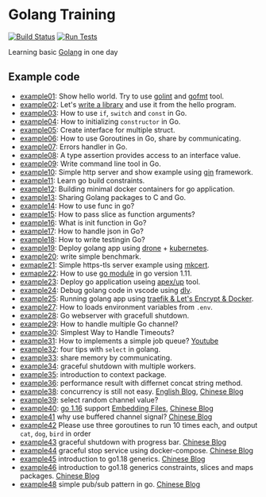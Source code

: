 # Golang Training

[![Build Status](https://cloud.drone.io/api/badges/go-training/training/status.svg)](https://cloud.drone.io/go-training/training)
[![Run Tests](https://github.com/go-training/training/actions/workflows/go.yml/badge.svg)](https://github.com/go-training/training/actions/workflows/go.yml)

Learning basic [Golang](https://golang.org/) in one day

## Example code

* [example01](./example01-hello-world): Show hello world. Try to use [golint][1] and [gofmt][2] tool.
* [example02](./example02-golang-package): Let's [write a library][3] and use it from the hello program.
* [example03](./example03-if-switch-const): How to use `if`, `switch` and `const` in Go.
* [example04](./example04-constructor-and-struct): How to initializing `constructor` in Go.
* [example05](./example05-interface): Create interface for multiple struct.
* [example06](./example06-go-concurrency): How to use Goroutines in Go, share by communicating.
* [example07](./example07-errors-hanlder): Errors handler in Go.
* [example08](./example08-type-assertions): A type assertion provides access to an interface value.
* [example09](./example09-command-line-tool): Write command line tool in Go.
* [example10](./example10-simple-http-server): Simple http server and show example using [gin][4] framework.
* [example11](./example11-cross-build): Learn go build constraints.
* [example12](./example12-build-with-docker): Building minimal docker containers for go application.
* [example13](./example13-share-golang-package-to-c): Sharing Golang packages to C and Go.
* [example14](./example14-go-func): How to use func in go?
* [example15](./example15-pass-slice-as-function-args): How to pass slice as function arguments?
* [example16](./example16-init-func): What is init function in Go?
* [example17](./example17-json): How to handle json in Go?
* [example18](./example18-write-testing-and-doc): How to write testingin Go?
* [example19](./example19-deploy-with-kubernetes): Deploy golang app using [drone](https://drone.io/) + [kubernetes](https://kubernetes.io/).
* [example20](./example20-write-benchmark): write simple benchmark.
* [exmaple21](./example21-simple-golang-https-tls): Simple https-tls server example using [mkcert](https://github.com/FiloSottile/mkcert).
* [exmaple22](./example22-go-module-in-go.11): How to use [go module](https://github.com/golang/go/wiki/Modules) in go version 1.11.
* [example23](./example23-deploy-go-application-with-up): Deploy go application useing [apex/up](https://github.com/apex/up) tool.
* [example24](./example24-debug-go-code-using-vs-code): Debug golang code in vscode using [dlv](https://github.com/go-delve/delve).
* [example25](./example25-traefik-golang-app-lets-encrypt): Running golang app using [traefik & Let's Encrypt & Docker](https://docs.traefik.io/user-guide/docker-and-lets-encrypt/).
* [example27](./example27-how-to-load-env): How to loads environment variables from `.env`.
* [example28](./example28-webserver-with-gracefull-shutdown): Go webserver with gracefull shutdown.
* [example29](./example29-handle-multiple-channel): How to handle multiple Go channel?
* [example30](./example30-context-timeout): Simplest Way to Handle Timeouts?
* [example31](./example31-job-queue): How to implements a simple job queue? [Youtube](https://www.youtube.com/watch?v=wvdbobFiXNg)
* [example32](./example32-what-is-select): four tips with `select` in golang.
* [example33](./example33-share-memory-by-communicating): share memory by communicating.
* [example34](./example34-graceful-shutdown-with-worker): graceful shutdown with multiple workers.
* [example35](./example35-goroutine-with-context): introduction to context package.
* [example36](./example36-performance): performance result with differnet concat string method.
* [example38](./example38-concurrency-is-still-not-easy): concurrency is still not easy. [English Blog](https://utcc.utoronto.ca/~cks/space/blog/programming/GoConcurrencyStillNotEasy), [Chinese Blog](https://blog.wu-boy.com/2020/09/limit-concurrency-in-golang/)
* [example39](./example39-select-random-channel): select random channel value?
* [example40](./example40-embedding-files): [go 1.16](https://tip.golang.org/doc/go1.16) support [Embedding Files](https://tip.golang.org/pkg/embed/), [Chinese Blog](https://blog.wu-boy.com/2020/12/embedding-files-in-go-1-16/)
* [example41](./example41-using-buffer-channel-signal) why use buffered channel signal? [Chinese Blog](https://blog.wu-boy.com/2021/03/why-use-buffered-channel-in-signal-notify/)
* [example42](./example42-three-goroutine-interview/README.md) Please use three goroutines to run 10 times each, and output `cat`, `dog`, `bird` in order
* [example43](./example43-progress-bar/README.md) graceful shutdown with progress bar. [Chinese Blog](https://blog.wu-boy.com/2021/05/graceful-shutdown-with-progress-bar-in-golang/)
* [example44](./example44-signal-with-docker-compose) graceful stop service using docker-compose. [Chinese Blog](https://blog.wu-boy.com/2021/06/graceful-stop-service-using-docker-compose-in-golang/)
* [example45](./example45-go-1.18-generics) introduction to go1.18 generics. [Chinese Blog](https://blog.wu-boy.com/2022/02/introduction-to-golang-1-18-generics/)
* [example46](./example46-go-1.18-generics-part2) introduction to go1.18 generics constraints, slices and maps packages. [Chinese Blog](https://blog.wu-boy.com/2022/02/golang-1-18-generics-constraints-slices-maps/)
* [example48](./example48-pub-sub-pattern) simple pub/sub pattern in go. [Chinese Blog](https://blog.wu-boy.com/2022/04/simple-publish-subscribe-pattern-in-golang/)

[1]:https://github.com/golang/lint
[2]:https://golang.org/cmd/gofmt/
[3]:https://golang.org/doc/code.html#Library
[4]:https://github.com/gin-gonic/gin

